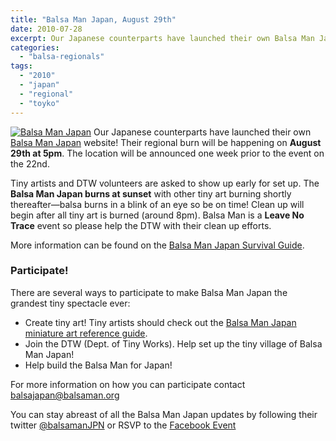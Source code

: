 ```yaml
---
title: "Balsa Man Japan, August 29th"
date: 2010-07-28
excerpt: Our Japanese counterparts have launched their own Balsa Man Japan website! Their regional burn will be happening on **August 29th at 5pm**. The location will be announced one week prior to the event on the 22nd.
categories: 
  - "balsa-regionals"
tags: 
  - "2010"
  - "japan"
  - "regional"
  - "toyko"
---
```


[![Balsa Man Japan](/images/Balsa-Man-Japan2.png "Balsa Man Japan")](http://balsaman.org/wp-content/uploads/2010/07/Balsa-Man-Japan2.png) Our Japanese counterparts have launched their own [Balsa Man Japan](http://www.burninja.info/balsaman/index.htm) website! Their regional burn will be happening on **August 29th at 5pm**. The location will be announced one week prior to the event on the 22nd.

Tiny artists and DTW volunteers are asked to show up early for set up. The **Balsa Man Japan burns at sunset** with other tiny art burning shortly thereafter—balsa burns in a blink of an eye so be on time! Clean up will begin after all tiny art is burned (around 8pm). Balsa Man is a **Leave No Trace** event so please help the DTW with their clean up efforts.

More information can be found on the [Balsa Man Japan Survival Guide](http://www.burninja.info/balsaman/survival.htm).

### Participate!

There are several ways to participate to make Balsa Man Japan the grandest tiny spectacle ever:

- Create tiny art! Tiny artists should check out the [Balsa Man Japan miniature art reference guide](http://www.burninja.info/balsaman/art.htm).
- Join the DTW (Dept. of Tiny Works). Help set up the tiny village of Balsa Man Japan!
- Help build the Balsa Man for Japan!

For more information on how you can participate contact [balsajapan@balsaman.org](mailto:balsajapan@balsaman.org )

You can stay abreast of all the Balsa Man Japan updates by following their twitter [@balsamanJPN](http://twitter.com/BalsamanJPN) or RSVP to the [Facebook Event](http://www.facebook.com/event.php?eid=142009992494366&ref=nf "Balsa Man Japan Facebook event")
